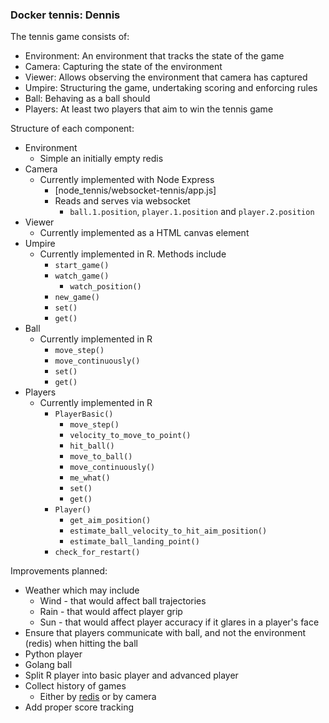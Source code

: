 ### Docker tennis: Dennis

The tennis game consists of:
* Environment: An environment that tracks the state of the game
* Camera: Capturing the state of the environment
* Viewer: Allows observing the environment that camera has captured
* Umpire: Structuring the game, undertaking scoring and enforcing rules
* Ball: Behaving as a ball should
* Players: At least two players that aim to win the tennis game

Structure of each component:
* Environment
  * Simple an initially empty redis
* Camera
  * Currently implemented with Node Express
    * [node_tennis/websocket-tennis/app.js]
    * Reads and serves via websocket
      * `ball.1.position`, `player.1.position` and `player.2.position`
* Viewer
  * Currently implemented as a HTML canvas element
* Umpire
  * Currently implemented in R. Methods include
    * `start_game()`
    * `watch_game()`
      * `watch_position()`
    * `new_game()`
    * `set()`
    * `get()`
* Ball
  * Currently implemented in R
    * `move_step()`
    * `move_continuously()`
    * `set()`
    * `get()`
* Players
  * Currently implemented in R
    * `PlayerBasic()`
      * `move_step()`
      * `velocity_to_move_to_point()`
      * `hit_ball()`
      * `move_to_ball()`
      * `move_continuously()`
      * `me_what()`
      * `set()`
      * `get()`
    * `Player()`
      * `get_aim_position()`
      * `estimate_ball_velocity_to_hit_aim_position()`
      * `estimate_ball_landing_point()`
    * `check_for_restart()`

Improvements planned:
* Weather which may include
  * Wind - that would affect ball trajectories
  * Rain - that would affect player grip
  * Sun - that would affect player accuracy if it glares in a player's face
* Ensure that players communicate with ball, and not the environment (redis) when hitting the ball
* Python player
* Golang ball
* Split R player into basic player and advanced player
* Collect history of games
  * Either by [redis](https://redis.io/topics/persistence) or by camera
* Add proper score tracking
